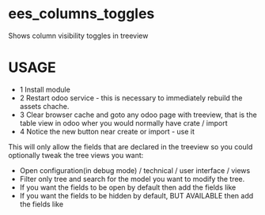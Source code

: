 # ees_columns_toggles
Shows column visibility toggles in treeview


USAGE
=====
- 1 Install module
- 2 Restart odoo service - this is necessary to immediately rebuild the assets chache.
- 3 Clear browser cache and goto any odoo page with treeview, that is the table view in odoo wher you would normally have crate / import
- 4 Notice the new button near create or import - use it

This will only allow the fields that are declared in the treeview so you could optionally tweak the tree views you want:
- Open configuration(in debug mode) / technical / user interface / views 
- Filter only tree and search for the model you want to modify the tree.
- If you want the fields to be open by default then add the fields like <field name="email" />
- If you want the fields to be hidden by default, BUT AVAILABLE then add the fields like <field name="email" invisible="1"/>
